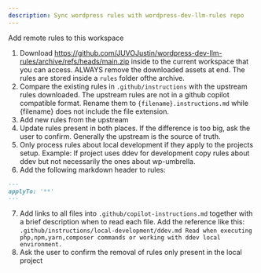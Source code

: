 ```yaml
---
description: Sync wordpress rules with wordpress-dev-llm-rules repo
---
```


Add remote rules to this workspace

1. Download https://github.com/JUVOJustin/wordpress-dev-llm-rules/archive/refs/heads/main.zip inside to the current workspace that you can access. ALWAYS remove the downloaded assets at end. The rules are stored inside a `rules` folder ofthe archive. 
2. Compare the existing rules in `.github/instructions` with the upstream rules downloaded. The upstream rules are not in a github copilot compatible format. Rename them to `{filename}.instructions.md` while {filename} does not include the file extension.
3. Add new rules from the upstream
4. Update rules present in both places. If the difference is too big, ask the user to confirm. Generally the upstream is the source of truth.
5. Only process rules about local development if they apply to the projects setup. Example: If project uses ddev for development copy rules about ddev but not necessarily the ones about wp-umbrella.
6. Add the following markdown header to rules:
```md
---
applyTo: '**'
---
```
7. Add links to all files into `.github/copilot-instructions.md` together with a brief description when to read each file. Add the reference like this: `.github/instructions/local-development/ddev.md Read when executing php,npm,yarn,composer commands or working with ddev local environment.`
8. Ask the user to confirm the removal of rules only present in the local project

